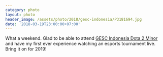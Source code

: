 ```yaml
---
category: photo
layout: photo
header_image: /assets/photo/2018/gesc-indonesia/P3181694.jpg
date: '2018-03-19T23:00:00+07:00'
---
```


What a weekend. Glad to be able to attend [GESC Indonesia Dota 2 Minor](http://liquipedia.net/dota2/GESC/Indonesia_Minor/2018) and have my first ever experience watching an esports tournament live. Bring it on for 2019!
